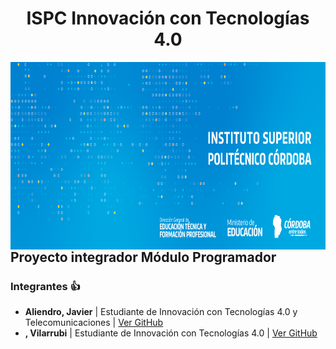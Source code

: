 <h1 align="center">ISPC Innovación con Tecnologías 4.0</h1>

<a href="url"><img src="./logo.png" align="left" height="300"></a>

## **Proyecto integrador Módulo Programador**

### **Integrantes** :+1:

- **Aliendro, Javier** | Estudiante de Innovación con Tecnologías 4.0 y Telecomunicaciones | [Ver GitHub](https://github.com/CACHITO-13)
- **, Vilarrubi** | Estudiante de Innovación con Tecnologías 4.0 | [Ver GitHub](https://github.com/Vilax2)

